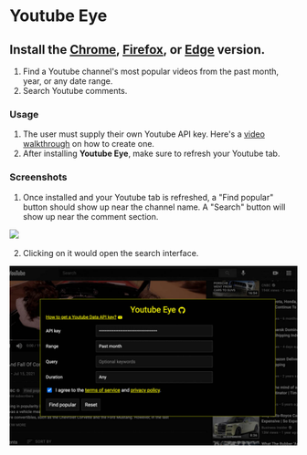 # Youtube Eye 

## Install the [Chrome](https://chrome.google.com/webstore/detail/youtube-eye-find-popular/jbeakaahnhfmchihleconjmaghpljjoa), [Firefox](https://addons.mozilla.org/firefox/addon/youtube-eye-find-popular), or [Edge](https://microsoftedge.microsoft.com/addons/detail/youtube-eye-find-popular/kldghbiokejcjpfggknncbghhpgmcepd) version.

1. Find a Youtube channel's most popular videos from the past month, year, or any date range. 
2. Search Youtube comments. 


### Usage 
1. The user must supply their own Youtube API key. Here's a [video walkthrough](https://www.youtube.com/watch?v=FpXkDHNyMrE) on how to create one.
2. After installing **Youtube Eye**, make sure to refresh your Youtube tab. 


### Screenshots 

1. Once installed and your Youtube tab is refreshed, a "Find popular" button should show up near the channel name. A "Search" button will show up near the comment section.
<img src="https://lh3.googleusercontent.com/jxy4a_J0KpVZt_0la8Jr2RBcmqC_eNGfx5G2KwHxT5EwhUJzSoKVfPcK1suPqOWUSwVNccPZsbCtpjrsHZBAvt1DqJA=w640-h400-e365-rj-sc0x00ffffffe" width="600">


2. Clicking on it would open the search interface. 
<img src="https://github.com/polywock/youtubeEye/blob/main/screenshot2.jpg?raw=true" width="600">
